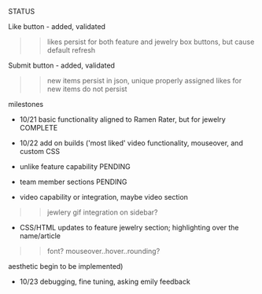 STATUS

Like button - added, validated
>> likes persist for both feature and jewelry box buttons, but cause default refresh

Submit button - added, validated
>> new items persist in json, unique properly assigned
>> likes for new items do not persist


milestones
- 10/21 basic functionality aligned to Ramen Rater, but for jewelry COMPLETE


- 10/22 add on builds ('most liked' video functionality, mouseover, and custom CSS 

- unlike feature capability PENDING
- team member sections PENDING

- video capability or integration, maybe video section
>> jewlery gif integration on sidebar?

- CSS/HTML updates to feature jewelry section; highlighting over the name/article
>> font?
>> mouseover..hover..rounding?

aesthetic begin to be implemented)
- 10/23 debugging, fine tuning, asking emily feedback